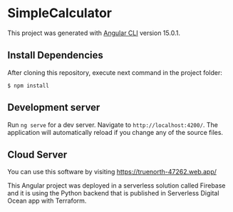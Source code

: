 # SimpleCalculator

This project was generated with [Angular CLI](https://github.com/angular/angular-cli) version 15.0.1.

## Install Dependencies
After cloning this repository, execute next command in the project folder:

```
$ npm install
```

## Development server

Run `ng serve` for a dev server. Navigate to `http://localhost:4200/`. The application will automatically reload if you change any of the source files.

## Cloud Server

You can use this software by visiting https://truenorth-47262.web.app/

This Angular project was deployed in a serverless solution called Firebase and it is using the Python backend that is published in Serverless Digital Ocean app with Terraform.